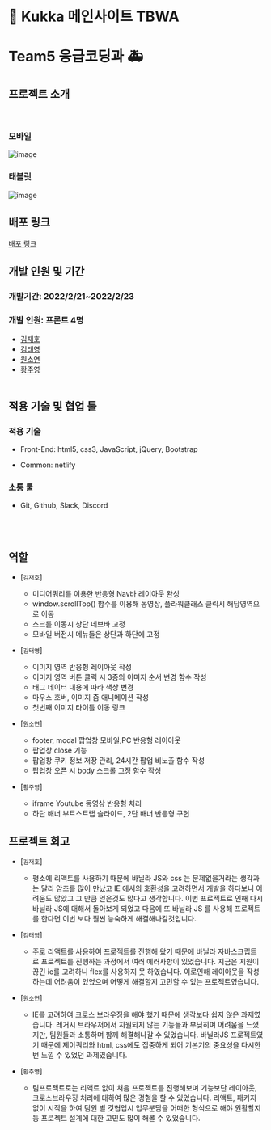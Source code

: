 # 🌻 Kukka 메인사이트 TBWA

# Team5 응급코딩과 🚑

## 프로젝트 소개

<br/>

### 모바일

![image](https://user-images.githubusercontent.com/91524565/155207394-94c00e81-b14f-4f89-9a5f-25e9c9f6e43a.png)

### 태블릿

![image](https://user-images.githubusercontent.com/91524565/155206818-9e52a08f-5ee2-4d98-a338-39bdf52e285d.png)
<br/>

## 배포 링크

<a href="https://nostalgic-wilson-ae40e3.netlify.app/">배포 링크</a>

## 개발 인원 및 기간

### 개발기간: 2022/2/21~2022/2/23

### 개발 인원: 프론트 4명

- <a href="https://github.com/wogh09">김재호</a>
- <a href="https://github.com/Moro-yong">김태영</a>
- <a href="https://github.com/dnjstd">원소연</a>
- <a href="https://github.com/dududweb">황주영</a>
  <br/><br/>

## 적용 기술 및 협업 툴

### 적용 기술

- Front-End: html5, css3, JavaScript, jQuery, Bootstrap

- Common: netlify

### 소통 툴

- Git, Github, Slack, Discord

<br/><br/>

## 역할

- [`김재호`]

  - 미디어쿼리를 이용한 반응형 Nav바 레이아웃 완성
  - window.scrollTop() 함수를 이용해 동영상, 플라워클래스 클릭시 해당영역으로 이동
  - 스크롤 이동시 상단 네브바 고정
  - 모바일 버전시 메뉴들은 상단과 하단에 고정

- [`김태영`]

  - 이미지 영역 반응형 레이아웃 작성
  - 이미지 영역 버튼 클릭 시 3종의 이미지 순서 변경 함수 작성
  - 태그 데이터 내용에 따라 색상 변경
  - 마우스 호버, 이미지 줌 애니메이션 작성
  - 첫번째 이미지 타이틀 이동 링크

- [`원소연`]

  - footer, modal 팝업창 모바일,PC 반응형 레이아웃
  - 팝업창 close 기능
  - 팝업창 쿠키 정보 저장 관리, 24시간 팝업 비노출 함수 작성
  - 팝업창 오픈 시 body 스크롤 고정 함수 작성

- [`황주영`]

  - iframe Youtube 동영상 반응형 처리
  - 하단 배너 부트스트랩 슬라이드, 2단 배너 반응형 구현

## 프로젝트 회고

- [`김재호`]

  - 평소에 리액트를 사용하기 때문에 바닐라 JS와 css 는 문제없을거라는 생각과는 달리 암초를 많이 만났고 IE 에서의 호환성을 고려하면서 개발을 하다보니 어려움도 많았고 그 만큼 얻은것도 많다고 생각합니다. 이번 프로젝트로 인해 다시 바닐라 JS에 대해서 돌아보게 되었고 다음에 또 바닐라 JS 를 사용해 프로젝트를 한다면 이번 보다 훨씬 능숙하게 해결해나갈것입니다.

- [`김태영`]

  - 주로 리액트를 사용하여 프로젝트를 진행해 왔기 때문에 바닐라 자바스크립트로 프로젝트를 진행하는 과정에서 여러 에러사항이 있었습니다.
    지금은 지원이 끊긴 ie를 고려하니 flex를 사용하지 못 하였습니다. 이로인해 레이아웃을 작성하는데 어려움이 있었으며 어떻게 해결할지 고민할 수 있는 프로젝트였습니다.

- [`원소연`]

  - IE를 고려하여 크로스 브라우징을 해야 했기 때문에 생각보다 쉽지 않은 과제였습니다. 레거시 브라우저에서 지원되지 않는 기능들과 부딪히며 어려움을 느꼈지만, 팀원들과 소통하며 함께 해결해나갈 수 있었습니다. 바닐라JS 프로젝트였기 때문에 제이쿼리와 html, css에도 집중하게 되어 기본기의 중요성을 다시한번 느낄 수 있었던 과제였습니다.

- [`황주영`]

  - 팀프로젝트로는 리액트 없이 처음 프로젝트를 진행해보며 기능보단 레이아웃, 크로스브라우징 처리에 대하여 많은 경험을 할 수 있었습니다. 리액트, 패키지 없이 시작을 하여 팀원 별 깃협업시 업무분담을 어떠한 형식으로 해야 원활할지 등 프로젝트 설계에 대한 고민도 많이 해볼 수 있었습니다.

<br/><br/>

  </br>
